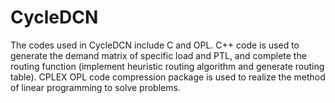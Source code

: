 # CycleDCN
The codes used in CycleDCN include C and OPL. C++ code is used to generate the demand matrix of specific load and PTL, and complete the routing function (implement heuristic routing algorithm and generate routing table). CPLEX OPL code compression package is used to realize the method of linear programming to solve problems.

